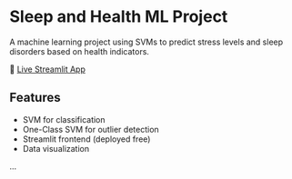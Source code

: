# Sleep and Health ML Project

A machine learning project using SVMs to predict stress levels and sleep disorders based on health indicators.

🔗 [Live Streamlit App](X)

## Features
- SVM for classification
- One-Class SVM for outlier detection
- Streamlit frontend (deployed free)
- Data visualization

...
